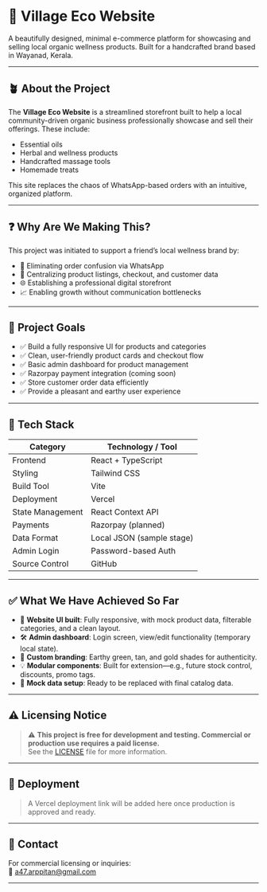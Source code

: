 # 🌱 Village Eco Website

A beautifully designed, minimal e-commerce platform for showcasing and selling local organic wellness products. Built for a handcrafted brand based in Wayanad, Kerala.

---

## 🪴 About the Project

The **Village Eco Website** is a streamlined storefront built to help a local community-driven organic business professionally showcase and sell their offerings. These include:

- Essential oils
- Herbal and wellness products
- Handcrafted massage tools
- Homemade treats

This site replaces the chaos of WhatsApp-based orders with an intuitive, organized platform.

---

## ❓ Why Are We Making This?

This project was initiated to support a friend’s local wellness brand by:

- 📲 Eliminating order confusion via WhatsApp
- 🛒 Centralizing product listings, checkout, and customer data
- 🌐 Establishing a professional digital storefront
- 📈 Enabling growth without communication bottlenecks

---

## 🎯 Project Goals

- ✅ Build a fully responsive UI for products and categories
- ✅ Clean, user-friendly product cards and checkout flow
- ✅ Basic admin dashboard for product management
- ✅ Razorpay payment integration (coming soon)
- ✅ Store customer order data efficiently
- ✅ Provide a pleasant and earthy user experience

---

## 🧪 Tech Stack

| Category           | Technology / Tool        |
|--------------------|--------------------------|
| Frontend           | React + TypeScript       |
| Styling            | Tailwind CSS             |
| Build Tool         | Vite                     |
| Deployment         | Vercel                   |
| State Management   | React Context API        |
| Payments           | Razorpay (planned)       |
| Data Format        | Local JSON (sample stage)|
| Admin Login        | Password-based Auth      |
| Source Control     | GitHub                   |

---

## ✅ What We Have Achieved So Far

- 🌿 **Website UI built**: Fully responsive, with mock product data, filterable categories, and a clean layout.
- 🛠 **Admin dashboard**: Login screen, view/edit functionality (temporary local state).
- 🎨 **Custom branding**: Earthy green, tan, and gold shades for authenticity.
- 💡 **Modular components**: Built for extension—e.g., future stock control, discounts, promo tags.
- 🔄 **Mock data setup**: Ready to be replaced with final catalog data.

---

## ⚠️ Licensing Notice

> ⚠️ **This project is free for development and testing. Commercial or production use requires a paid license.**  
> See the [LICENSE](./LICENSE) file for more information.

---

## 🚀 Deployment

> A Vercel deployment link will be added here once production is approved and ready.

---

## 📩 Contact

For commercial licensing or inquiries:  
📧 a47.arppitan@gmail.com

---

